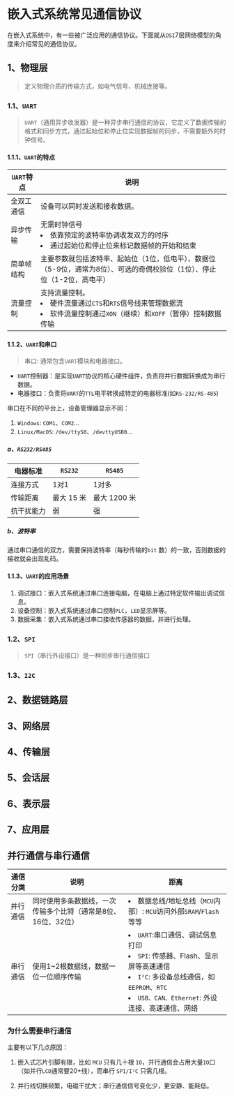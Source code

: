 # 嵌入式系统常见通信协议

在嵌入式系统中，有一些被广泛应用的通信协议。下面就从`OSI`7层网络模型的角度来介绍常见的通信协议。

## 1、物理层

> 定义物理介质的传输方式，如电气信号、机械连接等。

### 1.1、`UART`

> `UART`（通用异步收发器）是一种异步串行通信的协议，它定义了数据传输的格式和同步方式，通过起始位和停止位实现数据帧的同步，不需要额外的时钟信号。

#### 1.1.1、`UART`的特点


|`UART`特点|说明|
|-|-|
|全双工通信|设备可以同时发送和接收数据。|
|异步传输|无需时钟信号<li>依靠预定的波特率协调收发双方的时序<li>通过起始位和停止位来标记数据帧的开始和结束|
|简单帧结构|主要参数就包括波特率、起始位（1位，低电平）、数据位（5-9位，通常为8位）、可选的奇偶校验位（1位）、停止位（1-2位，高电平）|
|流量控制|支持流量控制。<li>硬件流量通过`CTS`和`RTS`信号线来管理数据流<li>软件流量控制通过`XON`（继续）和`XOFF`（暂停）控制数据传输|


#### 1.1.2、`UART`和串口

> 串口: 通常包含`UART`模块和电器接口。

- `UART`控制器：是实现`UART`协议的核心硬件组件，负责将并行数据转换成为串行数据。
- 电器接口：负责将`UART`的`TTL`电平转换成特定的电器标准(如`RS-232/RS-485`)

串口在不同的平台上，设备管理器显示不同：

1. `Windows`: `COM1`、`COM2`...
2. `Linux/MacOS`: `/dev/ttyS0`、`/devttyUSB0`...

##### a、`RS232/RS485`

|电器标准|`RS232`|`RS485`|
|-|-|-|
|连接方式|1对1|1对多|
|传输距离|最大 15 米|最大 1200 米|
|抗干扰能力|弱|强|

##### b、波特率

通过串口通信的双方，需要保持波特率（每秒传输的`bit` 数）的一致，否则数据的接收就会出现乱码。

#### 1.1.3、`UART`的应用场景

1. 调试接口：嵌入式系统通过串口连接电脑，在电脑上通过特定软件输出调试信息。
2. 设备控制：嵌入式系统通过串口控制`PLC`，`LED`显示屏等。
3. 数据采集：嵌入式系统通过串口接收传感器的数据，并进行处理。

### 1.2、`SPI`

> `SPI`（串行外设接口）是一种同步串行通信接口

### 1.3、`I2C`

## 2、数据链路层

## 3、网络层

## 4、传输层

## 5、会话层

## 6、表示层

## 7、应用层

## 并行通信与串行通信

|通信分类|说明|距离|
|-|-|-|
|并行通信|同时使用多条数据线，一次传输多个比特（通常是8位、16位、32位）|<li>数据总线/地址总线（`MCU`内部）: `MCU`访问外部`SRAM`/`Flash` 等等|
|串行通信|使用1~2根数据线，数据一位一位顺序传输|<li> `UART`:串口通信、调试信息打印 <li> `SPI`: 传感器、Flash、显示屏等高速通信 <li> `I²C`: 多设备总线通信，如 `EEPROM`、`RTC`<li> `USB、CAN、Ethernet`: 外设连接、高速通信、网络|


### 为什么需要串行通信

主要有以下几点原因：

1. 嵌入式芯片引脚有限，比如 `MCU` 只有几十根 `IO`，并行通信会占用大量`IO`口（如并行`LCD`通常要20+线），而串行 `SPI/I²C` 只需几根。

2. 并行线切换频繁，电磁干扰大；串行通信信号变化少，更安静、能耗低。


